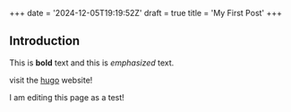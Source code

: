 +++
date = '2024-12-05T19:19:52Z'
draft = true
title = 'My First Post'
+++
## Introduction

This is **bold** text and this is *emphasized* text.

visit the [hugo](https://gohugo.io) website!

I am editing this page as a test!
